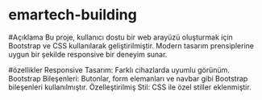 # emartech-building
#Açıklama
Bu proje, kullanıcı dostu bir web arayüzü oluşturmak için Bootstrap ve CSS kullanılarak geliştirilmiştir. Modern tasarım prensiplerine uygun bir şekilde responsive bir deneyim sunar.

#özellikler
Responsive Tasarım: Farklı cihazlarda uyumlu görünüm.
Bootstrap Bileşenleri: Butonlar, form elemanları ve navbar gibi Bootstrap bileşenleri kullanılmıştır.
Özelleştirilmiş Stil: CSS ile özel stiller eklenmiştir.
